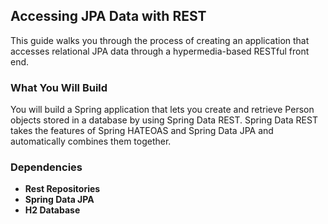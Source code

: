 ## Accessing JPA Data with REST

This guide walks you through the process of creating 
an application that accesses relational JPA data through 
a hypermedia-based RESTful front end.

### What You Will Build

You will build a Spring application that lets you create 
and retrieve Person objects stored in a database by using 
Spring Data REST. Spring Data REST takes the features of 
Spring HATEOAS and Spring Data JPA and automatically 
combines them together.

### Dependencies

* **Rest Repositories**
* **Spring Data JPA**
* **H2 Database**